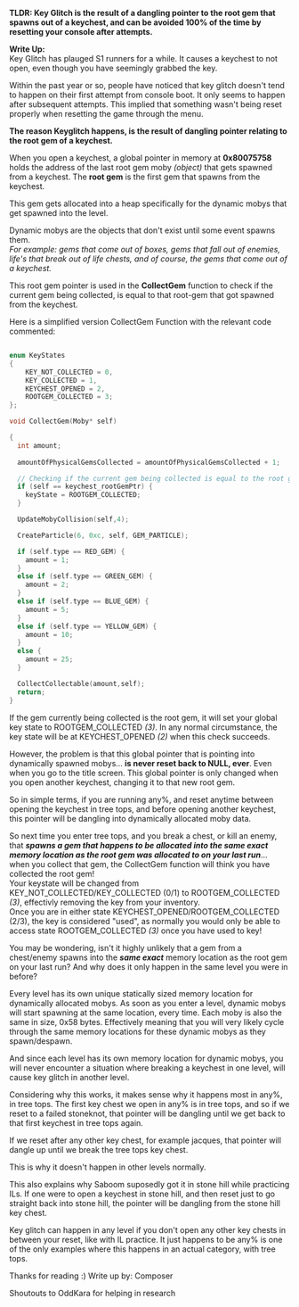 **TLDR: Key Glitch is the result of a dangling pointer to the root gem that spawns out of a keychest, and can be avoided 100% of the time by resetting your console after attempts.** 

**Write Up:**  
Key Glitch has plauged S1 runners for a while. It causes a keychest to not open, even though you have seemingly grabbed the key.

Within the past year or so, people have noticed that key glitch doesn't tend to happen on their first attempt from console boot. It only seems to happen after subsequent attempts. This implied that something wasn't being reset properly when resetting the game through the menu.

**The reason Keyglitch happens, is the result of dangling pointer relating to the root gem of a keychest.**

When you open a keychest, a global pointer in memory at **0x80075758** holds the address of the last root gem moby *(object)* that gets spawned from a keychest. The **root gem** is the first gem that spawns from the keychest.

This gem gets allocated into a heap specifically for the dynamic mobys that get spawned into the level. 

Dynamic mobys are the objects that don't exist until some event spawns them.   
*For example: gems that come out of boxes, gems that fall out of enemies, life's that break out of life chests, and of course, the gems that come out of a keychest.*

This root gem pointer is used in the **CollectGem** function to check if the current gem being collected, is equal to that root-gem that got spawned from the keychest.

Here is a simplified version CollectGem Function with the relevant code commented:

```c

enum KeyStates
{
    KEY_NOT_COLLECTED = 0,
    KEY_COLLECTED = 1,
    KEYCHEST_OPENED = 2,
    ROOTGEM_COLLECTED = 3;
};

void CollectGem(Moby* self)

{
  int amount;
  
  amountOfPhysicalGemsCollected = amountOfPhysicalGemsCollected + 1;

  // Checking if the current gem being collected is equal to the root gem pointer. If it is, set the keystate to 3.
  if (self == keychest_rootGemPtr) {
    keyState = ROOTGEM_COLLECTED;
  }

  UpdateMobyCollision(self,4);

  CreateParticle(6, 0xc, self, GEM_PARTICLE);

  if (self.type == RED_GEM) {
    amount = 1;
  }
  else if (self.type == GREEN_GEM) {
    amount = 2;
  }
  else if (self.type == BLUE_GEM) {
    amount = 5;
  }
  else if (self.type == YELLOW_GEM) {
    amount = 10;
  }
  else {
    amount = 25;
  }

  CollectCollectable(amount,self);
  return;
}
  ```

If the gem currently being collected is the root gem, it will set your global key state to ROOTGEM_COLLECTED *(3)*. In any normal circumstance, the key state will be at KEYCHEST_OPENED *(2)* when this check succeeds.

However, the problem is that this global pointer that is pointing into dynamically spawned mobys... **is never reset back to NULL, ever**. Even when you go to the title screen. This global pointer is only changed when you open another keychest, changing it to that new root gem.

So in simple terms, if you are running any%, and reset anytime between opening the keychest in tree tops, and before opening another keychest, this pointer will be dangling into dynamically allocated moby data. 

So next time you enter tree tops, and you break a chest, or kill an enemy, that ***spawns a gem that happens to be allocated into the same exact memory location as the root gem was allocated to on your last run***... when you collect that gem, the CollectGem function will think you have collected the root gem!  
Your keystate will be changed from KEY_NOT_COLLECTED/KEY_COLLECTED (0/1) to ROOTGEM_COLLECTED *(3)*, effectivly removing the key from your inventory.  
Once you are in either state KEYCHEST_OPENED/ROOTGEM_COLLECTED (2/3), the key is considered "used", as normally you would only be able to access state ROOTGEM_COLLECTED *(3)* once you have used to key!

You may be wondering, isn't it highly unlikely that a gem from a chest/enemy spawns into the ***same exact*** memory location as the root gem on your last run? And why does it only happen in the same level you were in before?

Every level has its own unique statically sized memory location for dynamically allocated mobys. As soon as you enter a level, dynamic mobys will start spawning at the same location, every time. Each moby is also the same in size, 0x58 bytes. Effectively meaning that you will very likely cycle through the same memory locations for these dynamic mobys as they spawn/despawn. 

And since each level has its own memory location for dynamic mobys, you will never encounter a situation where breaking a keychest in one level, will cause key glitch in another level.

Considering why this works, it makes sense why it happens most in any%, in tree tops. The first key chest we open in any% is in tree tops, and so if we reset to a failed stoneknot, that pointer will be dangling until we get back to that first keychest in tree tops again. 

If we reset after any other key chest, for example jacques, that pointer will dangle up until we break the tree tops key chest.  

This is why it doesn't happen in other levels normally.

This also explains why Saboom suposedly got it in stone hill while practicing ILs. If one were to open a keychest in stone hill, and then reset just to go straight back into stone hill, the pointer will be dangling from the stone hill key chest.  

Key glitch can happen in any level if you don't open any other key chests in between your reset, like with IL practice. It just happens to be any% is one of the only examples where this happens in an actual category, with tree tops.

Thanks for reading :) Write up by: Composer

Shoutouts to OddKara for helping in research
